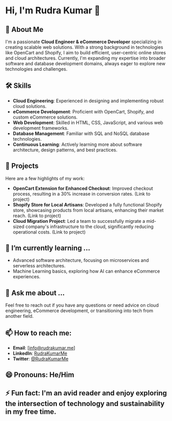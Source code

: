 # Hi, I'm Rudra Kumar 👋

## 🚀 About Me
I'm a passionate **Cloud Engineer & eCommerce Developer** specializing in creating scalable web solutions. With a strong background in technologies like OpenCart and Shopify, I aim to build efficient, user-centric online stores and cloud architectures. Currently, I'm expanding my expertise into broader software and database development domains, always eager to explore new technologies and challenges.

## 🛠 Skills
- **Cloud Engineering**: Experienced in designing and implementing robust cloud solutions.
- **eCommerce Development**: Proficient with OpenCart, Shopify, and custom eCommerce solutions.
- **Web Development**: Skilled in HTML, CSS, JavaScript, and various web development frameworks.
- **Database Management**: Familiar with SQL and NoSQL database technologies.
- **Continuous Learning**: Actively learning more about software architecture, design patterns, and best practices.

## 🔭 Projects
Here are a few highlights of my work:

- **OpenCart Extension for Enhanced Checkout**: Improved checkout process, resulting in a 30% increase in conversion rates. (Link to project)
- **Shopify Store for Local Artisans**: Developed a fully functional Shopify store, showcasing products from local artisans, enhancing their market reach. (Link to project)
- **Cloud Migration Project**: Led a team to successfully migrate a mid-sized company's infrastructure to the cloud, significantly reducing operational costs. (Link to project)

## 🌱 I’m currently learning ...
- Advanced software architecture, focusing on microservices and serverless architectures.
- Machine Learning basics, exploring how AI can enhance eCommerce experiences.

## 💬 Ask me about ...
Feel free to reach out if you have any questions or need advice on cloud engineering, eCommerce development, or transitioning into tech from another field.

## 📫 How to reach me:
- **Email**: [info@rudrakumar.me]
- **LinkedIn**: [RudraKumarMe](https://www.linkedin.com/in/rudrakumarme/)
- **Twitter**: [@RudraKumarMe](https://twitter.com/rudrakumarme)

## 😄 Pronouns: He/Him

## ⚡ Fun fact: I'm an avid reader and enjoy exploring the intersection of technology and sustainability in my free time.
